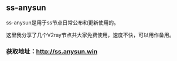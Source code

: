 ## ss-anysun
ss-anysun是用于ss节点日常公布和更新使用的。

这里我分享了几个V2ray节点共大家免费使用，速度不快，可以用作备用。

### 获取地址：http://ss.anysun.win